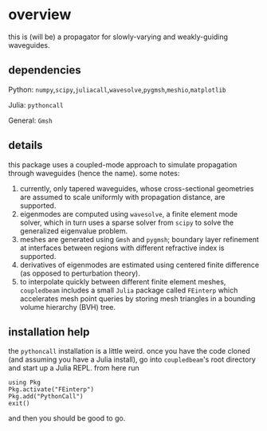 # overview

this is (will be) a propagator for slowly-varying and weakly-guiding waveguides.

## dependencies
Python: `numpy`,`scipy`,`juliacall`,`wavesolve`,`pygmsh`,`meshio`,`matplotlib`

Julia: `pythoncall`

General: `Gmsh`

## details

this package uses a coupled-mode approach to simulate propagation through waveguides (hence the name). some notes: 

1. currently, only tapered waveguides, whose cross-sectional geometries are assumed to scale uniformly with propagation distance, are supported.
2. eigenmodes are computed using `wavesolve`, a finite element mode solver, which in turn uses a sparse solver from `scipy` to solve the generalized eigenvalue problem.
3. meshes are generated using `Gmsh` and `pygmsh`; boundary layer refinement at interfaces between regions with different refractive index is supported.
4. derivatives of eigenmodes are estimated using centered finite difference (as opposed to perturbation theory).
5. to interpolate quickly between different finite element meshes, `coupledbeam` includes a small `Julia` package called `FEinterp` which accelerates mesh point queries by storing mesh triangles in a bounding volume hierarchy (BVH) tree. 

## installation help
the `pythoncall` installation is a little weird. once you have the code cloned (and assuming you have a Julia install), go into `coupledbeam`'s root directory and start up a Julia REPL. from here run

```
using Pkg
Pkg.activate("FEinterp")
Pkg.add("PythonCall")
exit()
```

and then you should be good to go.
